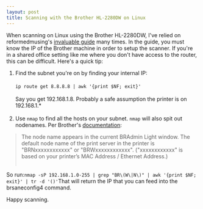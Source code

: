 ```yaml
---
layout: post
title: Scanning with the Brother HL-2280DW on Linux
---
```


When scanning on Linux using the Brother HL-2280DW, I've relied on reformedmusing's [invaluable guide](https://reformedmusings.wordpress.com/2013/01/26/setting-up-a-brother-hl-2280dw-in-ubuntu-12-10/) many times. In the guide, you must know the IP of the Brother machine in order to setup the scanner. If you're in a shared office setting like me where you don't have access to the router, this can be difficult. Here's a quick tip:

1.  Find the subnet you're on by finding your internal IP: <br/><br/> 
```ip route get 8.8.8.8 | awk '{print $NF; exit}'```<br/><br/>Say you get 192.168.1.8. Probably a safe assumption the printer is on 192.168.1.*<br/><br/>
2.  Use `nmap` to find all the hosts on your subnet. `nmap` will also spit out nodenames. Per Brother's [documentation](https://www.brother-usa.com/VirData/Content/en-US%5CLabelPrinters%5CConsumer%5CNetworkUsersManual%5CNUG_QL710W_720NW_EN.pdf): 

   >The node name appears in the current BRAdmin Light window. The default node name of the print server in the printer is "BRNxxxxxxxxxxxx" or "BRWxxxxxxxxxxxx". ("xxxxxxxxxxxx" is based on your printer’s MAC Address / Ethernet Address.)<br/><br/>

   So run:``nmap -sP 192.168.1.0-255 | grep "BR\(W\|N\)" | awk '{print $NF; exit}' | tr -d '()'``That will return the IP that you can feed into the brsaneconfig4 command. 

Happy scanning.
